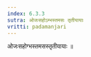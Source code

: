 ```yaml
---
index: 6.3.3
sutra: ओजःसहोऽम्भस्तमसः तृतीयायाः
vritti: padamanjari
---
```


  ओजःसहोग्भस्तमसस्तृतीयायाः ॥